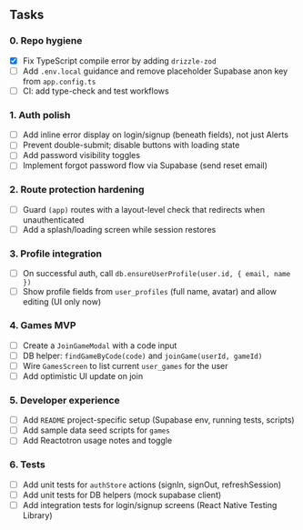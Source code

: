 ## Tasks

### 0. Repo hygiene

- [x] Fix TypeScript compile error by adding `drizzle-zod`
- [ ] Add `.env.local` guidance and remove placeholder Supabase anon key from `app.config.ts`
- [ ] CI: add type-check and test workflows

### 1. Auth polish

- [ ] Add inline error display on login/signup (beneath fields), not just Alerts
- [ ] Prevent double-submit; disable buttons with loading state
- [ ] Add password visibility toggles
- [ ] Implement forgot password flow via Supabase (send reset email)

### 2. Route protection hardening

- [ ] Guard `(app)` routes with a layout-level check that redirects when unauthenticated
- [ ] Add a splash/loading screen while session restores

### 3. Profile integration

- [ ] On successful auth, call `db.ensureUserProfile(user.id, { email, name })`
- [ ] Show profile fields from `user_profiles` (full name, avatar) and allow editing (UI only now)

### 4. Games MVP

- [ ] Create a `JoinGameModal` with a code input
- [ ] DB helper: `findGameByCode(code)` and `joinGame(userId, gameId)`
- [ ] Wire `GamesScreen` to list current `user_games` for the user
- [ ] Add optimistic UI update on join

### 5. Developer experience

- [ ] Add `README` project-specific setup (Supabase env, running tests, scripts)
- [ ] Add sample data seed scripts for `games`
- [ ] Add Reactotron usage notes and toggle

### 6. Tests

- [ ] Add unit tests for `authStore` actions (signIn, signOut, refreshSession)
- [ ] Add unit tests for DB helpers (mock supabase client)
- [ ] Add integration tests for login/signup screens (React Native Testing Library)
